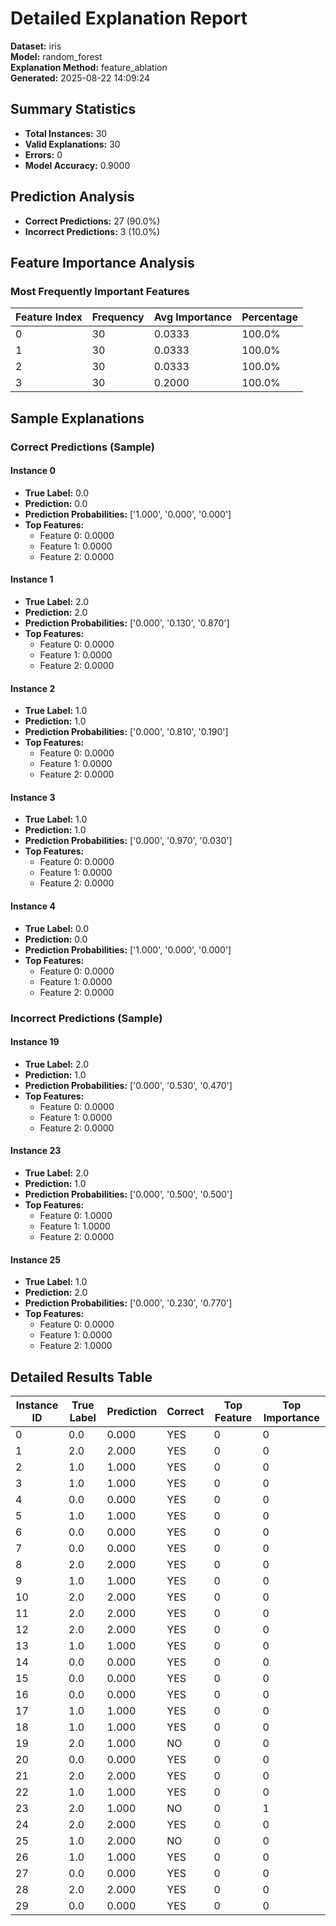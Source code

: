 # Detailed Explanation Report

**Dataset:** iris  
**Model:** random_forest  
**Explanation Method:** feature_ablation  
**Generated:** 2025-08-22 14:09:24  

## Summary Statistics

- **Total Instances:** 30
- **Valid Explanations:** 30
- **Errors:** 0
- **Model Accuracy:** 0.9000

## Prediction Analysis

- **Correct Predictions:** 27 (90.0%)
- **Incorrect Predictions:** 3 (10.0%)

## Feature Importance Analysis

### Most Frequently Important Features

| Feature Index | Frequency | Avg Importance | Percentage |
|---------------|-----------|----------------|------------|
| 0 | 30 | 0.0333 | 100.0% |
| 1 | 30 | 0.0333 | 100.0% |
| 2 | 30 | 0.0333 | 100.0% |
| 3 | 30 | 0.2000 | 100.0% |

## Sample Explanations

### Correct Predictions (Sample)

#### Instance 0

- **True Label:** 0.0
- **Prediction:** 0.0
- **Prediction Probabilities:** ['1.000', '0.000', '0.000']
- **Top Features:**
  - Feature 0: 0.0000
  - Feature 1: 0.0000
  - Feature 2: 0.0000

#### Instance 1

- **True Label:** 2.0
- **Prediction:** 2.0
- **Prediction Probabilities:** ['0.000', '0.130', '0.870']
- **Top Features:**
  - Feature 0: 0.0000
  - Feature 1: 0.0000
  - Feature 2: 0.0000

#### Instance 2

- **True Label:** 1.0
- **Prediction:** 1.0
- **Prediction Probabilities:** ['0.000', '0.810', '0.190']
- **Top Features:**
  - Feature 0: 0.0000
  - Feature 1: 0.0000
  - Feature 2: 0.0000

#### Instance 3

- **True Label:** 1.0
- **Prediction:** 1.0
- **Prediction Probabilities:** ['0.000', '0.970', '0.030']
- **Top Features:**
  - Feature 0: 0.0000
  - Feature 1: 0.0000
  - Feature 2: 0.0000

#### Instance 4

- **True Label:** 0.0
- **Prediction:** 0.0
- **Prediction Probabilities:** ['1.000', '0.000', '0.000']
- **Top Features:**
  - Feature 0: 0.0000
  - Feature 1: 0.0000
  - Feature 2: 0.0000

### Incorrect Predictions (Sample)

#### Instance 19

- **True Label:** 2.0
- **Prediction:** 1.0
- **Prediction Probabilities:** ['0.000', '0.530', '0.470']
- **Top Features:**
  - Feature 0: 0.0000
  - Feature 1: 0.0000
  - Feature 2: 0.0000

#### Instance 23

- **True Label:** 2.0
- **Prediction:** 1.0
- **Prediction Probabilities:** ['0.000', '0.500', '0.500']
- **Top Features:**
  - Feature 0: 1.0000
  - Feature 1: 1.0000
  - Feature 2: 0.0000

#### Instance 25

- **True Label:** 1.0
- **Prediction:** 2.0
- **Prediction Probabilities:** ['0.000', '0.230', '0.770']
- **Top Features:**
  - Feature 0: 0.0000
  - Feature 1: 0.0000
  - Feature 2: 1.0000

## Detailed Results Table

| Instance ID | True Label | Prediction | Correct | Top Feature | Top Importance |
|-------------|------------|------------|---------|-------------|----------------|
| 0 | 0.0 | 0.000 | YES | 0 | 0 |
| 1 | 2.0 | 2.000 | YES | 0 | 0 |
| 2 | 1.0 | 1.000 | YES | 0 | 0 |
| 3 | 1.0 | 1.000 | YES | 0 | 0 |
| 4 | 0.0 | 0.000 | YES | 0 | 0 |
| 5 | 1.0 | 1.000 | YES | 0 | 0 |
| 6 | 0.0 | 0.000 | YES | 0 | 0 |
| 7 | 0.0 | 0.000 | YES | 0 | 0 |
| 8 | 2.0 | 2.000 | YES | 0 | 0 |
| 9 | 1.0 | 1.000 | YES | 0 | 0 |
| 10 | 2.0 | 2.000 | YES | 0 | 0 |
| 11 | 2.0 | 2.000 | YES | 0 | 0 |
| 12 | 2.0 | 2.000 | YES | 0 | 0 |
| 13 | 1.0 | 1.000 | YES | 0 | 0 |
| 14 | 0.0 | 0.000 | YES | 0 | 0 |
| 15 | 0.0 | 0.000 | YES | 0 | 0 |
| 16 | 0.0 | 0.000 | YES | 0 | 0 |
| 17 | 1.0 | 1.000 | YES | 0 | 0 |
| 18 | 1.0 | 1.000 | YES | 0 | 0 |
| 19 | 2.0 | 1.000 | NO | 0 | 0 |
| 20 | 0.0 | 0.000 | YES | 0 | 0 |
| 21 | 2.0 | 2.000 | YES | 0 | 0 |
| 22 | 1.0 | 1.000 | YES | 0 | 0 |
| 23 | 2.0 | 1.000 | NO | 0 | 1 |
| 24 | 2.0 | 2.000 | YES | 0 | 0 |
| 25 | 1.0 | 2.000 | NO | 0 | 0 |
| 26 | 1.0 | 1.000 | YES | 0 | 0 |
| 27 | 0.0 | 0.000 | YES | 0 | 0 |
| 28 | 2.0 | 2.000 | YES | 0 | 0 |
| 29 | 0.0 | 0.000 | YES | 0 | 0 |
